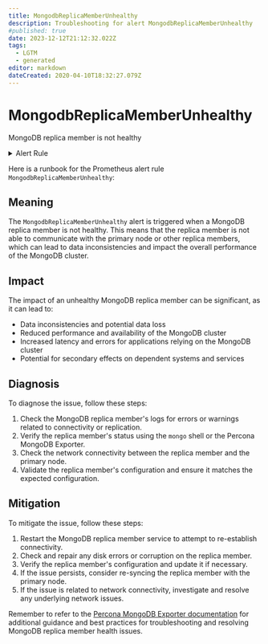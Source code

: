 ```yaml
---
title: MongodbReplicaMemberUnhealthy
description: Troubleshooting for alert MongodbReplicaMemberUnhealthy
#published: true
date: 2023-12-12T21:12:32.022Z
tags: 
  - LGTM
  - generated
editor: markdown
dateCreated: 2020-04-10T18:32:27.079Z
---
```


# MongodbReplicaMemberUnhealthy

MongoDB replica member is not healthy

<details>
  <summary>Alert Rule</summary>

{{% rule "mongodb/percona-mongodb-exporter.yml" "MongodbReplicaMemberUnhealthy" %}}

{{% comment %}}

```yaml
alert: MongodbReplicaMemberUnhealthy
expr: mongodb_rs_members_health == 0
for: 0m
labels:
    severity: critical
annotations:
    summary: Mongodb replica member unhealthy (instance {{ $labels.instance }})
    description: |-
        MongoDB replica member is not healthy
          VALUE = {{ $value }}
          LABELS = {{ $labels }}
    runbook: https://github.com/srerun/prometheus-alerts/blob/main/content/runbooks/percona-mongodb-exporter/MongodbReplicaMemberUnhealthy.md

```

{{% /comment %}}

</details>


Here is a runbook for the Prometheus alert rule `MongodbReplicaMemberUnhealthy`:

## Meaning

The `MongodbReplicaMemberUnhealthy` alert is triggered when a MongoDB replica member is not healthy. This means that the replica member is not able to communicate with the primary node or other replica members, which can lead to data inconsistencies and impact the overall performance of the MongoDB cluster.

## Impact

The impact of an unhealthy MongoDB replica member can be significant, as it can lead to:

* Data inconsistencies and potential data loss
* Reduced performance and availability of the MongoDB cluster
* Increased latency and errors for applications relying on the MongoDB cluster
* Potential for secondary effects on dependent systems and services

## Diagnosis

To diagnose the issue, follow these steps:

1. Check the MongoDB replica member's logs for errors or warnings related to connectivity or replication.
2. Verify the replica member's status using the `mongo` shell or the Percona MongoDB Exporter.
3. Check the network connectivity between the replica member and the primary node.
4. Validate the replica member's configuration and ensure it matches the expected configuration.

## Mitigation

To mitigate the issue, follow these steps:

1. Restart the MongoDB replica member service to attempt to re-establish connectivity.
2. Check and repair any disk errors or corruption on the replica member.
3. Verify the replica member's configuration and update it if necessary.
4. If the issue persists, consider re-syncing the replica member with the primary node.
5. If the issue is related to network connectivity, investigate and resolve any underlying network issues.

Remember to refer to the [Percona MongoDB Exporter documentation](https://github.com/srerun/prometheus-alerts/blob/main/content/runbooks/percona-mongodb-exporter/MongodbReplicaMemberUnhealthy.md) for additional guidance and best practices for troubleshooting and resolving MongoDB replica member health issues.
